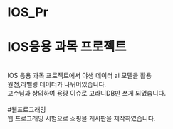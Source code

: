 # IOS_Pr
<h1>IOS응용 과목 프로젝트</h1> 
</br>IOS 응용 과목 프로젝트에서 야생 데이터 ai 모델을 활용 
</br>원천,라벨링 데이터가 나뉘어있습니다. 
</br>교수님과 상의하여 용량 이슈로 고라니DB만 쓰게 되었습니다.
</br></br>
</h1>#웹프로그래밍</h1>
</br>웹 프로그래밍 시험으로 쇼핑몰 게시판을 제작하였습니다. 
